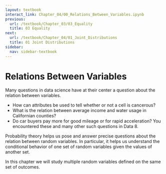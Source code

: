 ```yaml
---
layout: textbook
interact_link: Chapter_04/00_Relations_Between_Variables.ipynb
previous:
  url: /textbook/Chapter_03/03_Equality
  title: 03 Equality
next:
  url: /textbook/Chapter_04/01_Joint_Distributions
  title: 01 Joint Distributions
sidebar:
  nav: sidebar-textbook
---
```


# Relations Between Variables #

Many questions in data science have at their center a question about the relation between variables. 
- How can attributes be used to tell whether or not a cell is cancerous?
- What is the relation between average income and water usage in Californian counties?
- Do car buyers pay more for good mileage or for rapid acceleration?
You encountered these and many other such questions in Data 8.

Probability theory helps us pose and answer precise questions about the relation between random variables. In particular, it helps us understand the conditional behavior of one set of random variables given the values of another set.

In this chapter we will study multiple random variables defined on the same set of outcomes.
